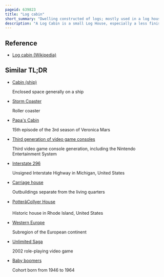 ```yaml
---
pageid: 639823
title: "Log cabin"
short_summary: "Dwelling constructed of logs; mostly used in a log house"
description: "A Log Cabin is a small Log House, especially a less finished or less architecturally sophisticated Structure. Log Cabins have an ancient History in Europe and are often associated with First-Generation Home Construction by Settlers in America."
---
```


## Reference

- [Log cabin (Wikipedia)](https://en.wikipedia.org/?curid=639823)

## Similar TL;DR

- [Cabin (ship)](/tldr/en/cabin-ship)

  Enclosed space generally on a ship

- [Storm Coaster](/tldr/en/storm-coaster)

  Roller coaster

- [Papa's Cabin](/tldr/en/papas-cabin)

  15th episode of the 3rd season of Veronica Mars

- [Third generation of video game consoles](/tldr/en/third-generation-of-video-game-consoles)

  Third video game console generation, including the Nintendo Entertainment System

- [Interstate 296](/tldr/en/interstate-296)

  Unsigned Interstate Highway in Michigan, United States

- [Carriage house](/tldr/en/carriage-house)

  Outbuildings separate from the living quarters

- [PotterâCollyer House](/tldr/en/pottercollyer-house)

  Historic house in Rhode Island, United States

- [Western Europe](/tldr/en/western-europe)

  Subregion of the European continent

- [Unlimited Saga](/tldr/en/unlimited-saga)

  2002 role-playing video game

- [Baby boomers](/tldr/en/baby-boomers)

  Cohort born from 1946 to 1964
